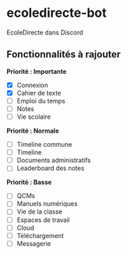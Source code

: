 # ecoledirecte-bot
EcoleDirecte dans Discord

## Fonctionnalités à rajouter

**Priorité : Importante**
- [X] Connexion
- [X] Cahier de texte
- [ ] Emploi du temps
- [ ] Notes
- [ ] Vie scolaire

**Priorité : Normale**
- [ ] Timeline commune
- [ ] Timeline
- [ ] Documents administratifs
- [ ] Leaderboard des notes

**Priorité : Basse**
- [ ] QCMs
- [ ] Manuels numériques
- [ ] Vie de la classe
- [ ] Espaces de travail
- [ ] Cloud
- [ ] Téléchargement
- [ ] Messagerie
